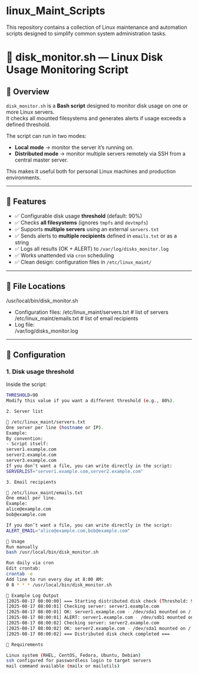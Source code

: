 # linux_Maint_Scripts
This repository contains a collection of Linux maintenance and automation scripts designed to simplify common system administration tasks.
# 📄 disk_monitor.sh — Linux Disk Usage Monitoring Script

## 🔹 Overview
`disk_monitor.sh` is a **Bash script** designed to monitor disk usage on one or more Linux servers.  
It checks all mounted filesystems and generates alerts if usage exceeds a defined threshold.  

The script can run in two modes:
- **Local mode** → monitor the server it’s running on.  
- **Distributed mode** → monitor multiple servers remotely via SSH from a central master server.  

This makes it useful both for personal Linux machines and production environments.

---

## 🔹 Features
- ✅ Configurable disk usage **threshold** (default: 90%)  
- ✅ Checks **all filesystems** (ignores `tmpfs` and `devtmpfs`)  
- ✅ Supports **multiple servers** using an external `servers.txt`  
- ✅ Sends alerts to **multiple recipients** defined in `emails.txt` or as a string  
- ✅ Logs all results (OK + ALERT) to `/var/log/disks_monitor.log`  
- ✅ Works unattended via `cron` scheduling  
- ✅ Clean design: configuration files in `/etc/linux_maint/`  

---

## 🔹 File Locations
/usr/local/bin/disk_monitor.sh
- Configuration files:
/etc/linux_maint/servers.txt # list of servers
/etc/linux_maint/emails.txt # list of email recipients
- Log file:  
/var/log/disks_monitor.log

---

## 🔹 Configuration

### 1. Disk usage threshold
Inside the script:
```bash
THRESHOLD=90
Modify this value if you want a different threshold (e.g., 80%).

2. Server list

📌 /etc/linux_maint/servers.txt
One server per line (hostname or IP).
Example:
By convention:  
- Script itself: 
server1.example.com
server2.example.com
server3.example.com
If you don’t want a file, you can write directly in the script:
SERVERLIST="server1.example.com,server2.example.com"

3. Email recipients

📌 /etc/linux_maint/emails.txt
One email per line.
Example:
alice@example.com
bob@example.com

If you don’t want a file, you can write directly in the script:
ALERT_EMAIL="alice@example.com,bob@example.com"

🔹 Usage
Run manually
bash /usr/local/bin/disk_monitor.sh

Run daily via cron
Edit crontab:
crontab -e
Add line to run every day at 8:00 AM:
0 8 * * * /usr/local/bin/disk_monitor.sh

🔹 Example Log Output
[2025-08-17 08:00:00] === Starting distributed disk check (Threshold: 90%) ===
[2025-08-17 08:00:01] Checking server: server1.example.com
[2025-08-17 08:00:01] OK: server1.example.com - /dev/sda1 mounted on / is at 42%
[2025-08-17 08:00:01] ALERT: server1.example.com - /dev/sdb1 mounted on /data is at 92%
[2025-08-17 08:00:02] Checking server: server2.example.com
[2025-08-17 08:00:02] OK: server2.example.com - /dev/sda1 mounted on / is at 68%
[2025-08-17 08:00:02] === Distributed disk check completed ===

🔹 Requirements

Linux system (RHEL, CentOS, Fedora, Ubuntu, Debian)
ssh configured for passwordless login to target servers
mail command available (mailx or mailutils)



